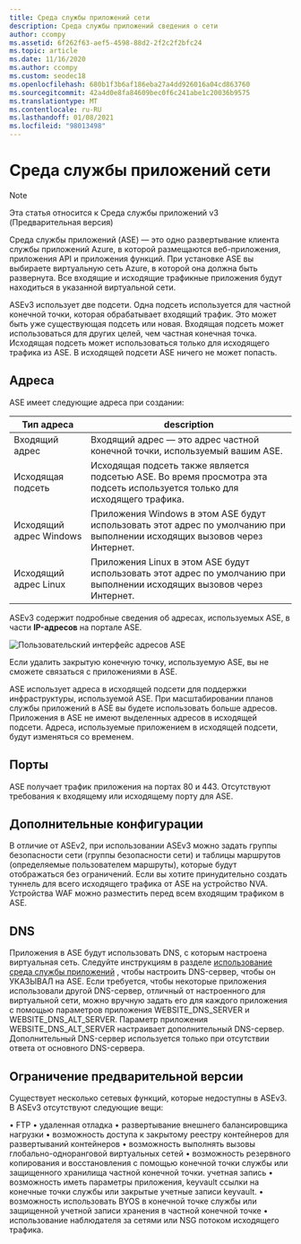 ```yaml
---
title: Среда службы приложений сети
description: Среда службы приложений сведения о сети
author: ccompy
ms.assetid: 6f262f63-aef5-4598-88d2-2f2c2f2bfc24
ms.topic: article
ms.date: 11/16/2020
ms.author: ccompy
ms.custom: seodec18
ms.openlocfilehash: 680b1f3b6af186eba27a4dd926016a04cd863760
ms.sourcegitcommit: 42a4d0e8fa84609bec0f6c241abe1c20036b9575
ms.translationtype: MT
ms.contentlocale: ru-RU
ms.lasthandoff: 01/08/2021
ms.locfileid: "98013498"
---
```

# <a name="app-service-environment-networking"></a>Среда службы приложений сети

> [!NOTE]
> Эта статья относится к Среда службы приложений v3 (Предварительная версия)
> 

Среда службы приложений (ASE) — это одно развертывание клиента службы приложений Azure, в которой размещаются веб-приложения, приложения API и приложения функций. При установке ASE вы выбираете виртуальную сеть Azure, в которой она должна быть развернута. Все входящие и исходящие трафикные приложения будут находиться в указанной виртуальной сети.  

ASEv3 использует две подсети.  Одна подсеть используется для частной конечной точки, которая обрабатывает входящий трафик. Это может быть уже существующая подсеть или новая.  Входящая подсеть может использоваться для других целей, чем частная конечная точка. Исходящая подсеть может использоваться только для исходящего трафика из ASE. В исходящей подсети ASE ничего не может попасть.

## <a name="addresses"></a>Адреса 
ASE имеет следующие адреса при создании:

| Тип адреса | description |
|--------------|-------------|
| Входящий адрес | Входящий адрес — это адрес частной конечной точки, используемый вашим ASE. |
| Исходящая подсеть | Исходящая подсеть также является подсетью ASE. Во время просмотра эта подсеть используется только для исходящего трафика. |
| Исходящий адрес Windows | Приложения Windows в этом ASE будут использовать этот адрес по умолчанию при выполнении исходящих вызовов через Интернет. |
| Исходящий адрес Linux | Приложения Linux в этом ASE будут использовать этот адрес по умолчанию при выполнении исходящих вызовов через Интернет. |

ASEv3 содержит подробные сведения об адресах, используемых ASE, в части **IP-адресов** на портале ASE.

![Пользовательский интерфейс адресов ASE](./media/networking/networking-ip-addresses.png)

Если удалить закрытую конечную точку, используемую ASE, вы не сможете связаться с приложениями в ASE.  

ASE использует адреса в исходящей подсети для поддержки инфраструктуры, используемой ASE. При масштабировании планов службы приложений в ASE вы будете использовать больше адресов. Приложения в ASE не имеют выделенных адресов в исходящей подсети. Адреса, используемые приложением в исходящей подсети, будут изменяться со временем.

## <a name="ports"></a>Порты

ASE получает трафик приложения на портах 80 и 443.  Отсутствуют требования к входящему или исходящему порту для ASE. 

## <a name="extra-configurations"></a>Дополнительные конфигурации

В отличие от ASEv2, при использовании ASEv3 можно задать группы безопасности сети (группы безопасности сети) и таблицы маршрутов (определяемые пользователем маршруты), которые будут отображаться без ограничений. Если вы хотите принудительно создать туннель для всего исходящего трафика от ASE на устройство NVA. Устройства WAF можно разместить перед всем входящим трафиком в ASE. 

## <a name="dns"></a>DNS

Приложения в ASE будут использовать DNS, с которым настроена виртуальная сеть. Следуйте инструкциям в разделе [использование среда службы приложений](https://docs.microsoft.com/azure/app-service/environment/using#dns-configuration) , чтобы настроить DNS-сервер, чтобы он УКАЗЫВАЛ на ASE. Если требуется, чтобы некоторые приложения использовали другой DNS-сервер, отличный от настроенного для виртуальной сети, можно вручную задать его для каждого приложения с помощью параметров приложения WEBSITE_DNS_SERVER и WEBSITE_DNS_ALT_SERVER. Параметр приложения WEBSITE_DNS_ALT_SERVER настраивает дополнительный DNS-сервер. Дополнительный DNS-сервер используется только при отсутствии ответа от основного DNS-сервера. 

## <a name="preview-limitation"></a>Ограничение предварительной версии

Существует несколько сетевых функций, которые недоступны в ASEv3.  В ASEv3 отсутствуют следующие вещи:

• FTP • удаленная отладка • развертывание внешнего балансировщика нагрузки • возможность доступа к закрытому реестру контейнеров для развертываний контейнеров • возможность выполнять вызовы глобально-одноранговой виртуальных сетей • возможность резервного копирования и восстановления с помощью конечной точки службы или защищенного хранилища частной конечной точки. учетная запись • возможность иметь параметры приложения, keyvault ссылки на конечные точки службы или закрытые учетные записи keyvault. • возможность использовать BYOS в конечной точке службы или защищенной учетной записи хранения в частной конечной точке • использование наблюдателя за сетями или NSG потоком исходящего трафика.
    
    

